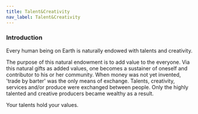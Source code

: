 ```yaml
---
title: Talent&Creativity
nav_label: Talent&Creativity
---
```

### Introduction

Every human being on Earth is naturally endowed with talents and creativity. 

The purpose of this natural endowment is to add value to the everyone. Via this natural gifts as added values, one becomes a sustainer of oneself and contributor to his or her community.
When money was not yet invented, 'trade by barter' was the only means of exchange. Talents, creativity, services and/or produce were exchanged between people. Only the highly talented and creative producers became wealthy as a result.

Your talents hold your values.